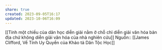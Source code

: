 ```yaml
---
share: true
created: 2023-09-05T16:17
updated: 2023-10-06T16:09
---
```

[[Tính một chiều của dân học diễn giải nằm ở chỗ chỉ diễn giải văn hóa bản địa chứ không diễn giải văn hóa của nhà nghiên cứu]] 
Nguồn:: [[James Clifford, Về Tính Uy Quyền của Khảo tả Dân Tộc Học]]
